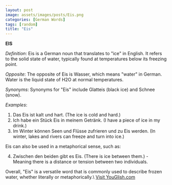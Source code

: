 ```yaml
---
layout: post
image: assets/images/posts/Eis.png
categories: [German Words]
tags: [random]
title: "Eis"
---
```


**EIS**

*Definition*: Eis is a German noun that translates to "ice" in English. It refers to the solid state of water, typically found at temperatures below its freezing point.

*Opposite*: The opposite of Eis is Wasser, which means "water" in German. Water is the liquid state of H2O at normal temperatures.

*Synonyms*: Synonyms for "Eis" include Glatteis (black ice) and Schnee (snow).

*Examples*:

1. Das Eis ist kalt und hart. (The ice is cold and hard.)
2. Ich habe ein Stück Eis in meinem Getränk. (I have a piece of ice in my drink.)
3. Im Winter können Seen und Flüsse zufrieren und zu Eis werden. (In winter, lakes and rivers can freeze and turn into ice.)

Eis can also be used in a metaphorical sense, such as:

4. Zwischen den beiden gibt es Eis. (There is ice between them.) - Meaning there is a distance or tension between two individuals.

Overall, "Eis" is a versatile word that is commonly used to describe frozen water, whether literally or metaphorically.\ <a id="yg-widget-0" class="youglish-widget" data-query="Eis" data-lang="german" data-components="8412" data-auto-start="0" data-bkg-color="theme_light" data-title="How%20to%20pronounce%20Eis%20in%20German"  rel="nofollow" href="https://youglish.com">Visit YouGlish.com</a><script async src="https://youglish.com/public/emb/widget.js" charset="utf-8"></script>